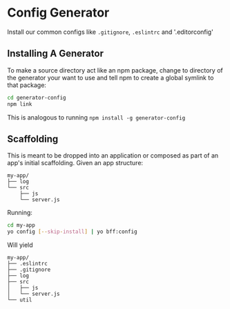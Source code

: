 # Config Generator
Install our common configs like `.gitignore`, `.eslintrc` and '.editorconfig'

## Installing A Generator

To make a source directory act like an npm package, change to directory of the generator your want to use and tell npm to create a global symlink to that package:

```bash
cd generator-config
npm link
```
This is analogous to running `npm install -g generator-config`

## Scaffolding
This is meant to be dropped into an application or composed as part of an app's initial scaffolding. Given an app structure:

```
my-app/
├── log
└── src
    ├── js
    └── server.js
```

Running:

```bash
cd my-app
yo config [--skip-install] | yo bff:config
```

Will yield

```
my-app/
├── .eslintrc
├── .gitignore
├── log
├── src
│   ├── js
│   └── server.js
└── util
```
